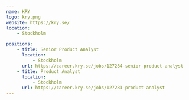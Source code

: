 ```yaml
---
name: KRY
logo: kry.png
website: https://kry.se/
location:
    - Stockholm

positions:
    - title: Senior Product Analyst
      location:
          - Stockholm
      url: https://career.kry.se/jobs/127284-senior-product-analyst
    - title: Product Analyst
      location:
          - Stockholm
      url: https://career.kry.se/jobs/127281-product-analyst
---
```

